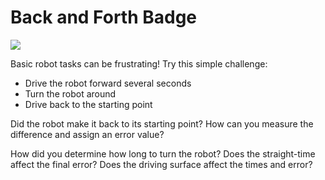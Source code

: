 # Back and Forth Badge
  
![](https://github.com/topherCantrell/robots-iRobotCreate/blob/master/challenges/BackAndForth/art/smallBackAndForthBadge.jpg)

Basic robot tasks can be frustrating! Try this simple challenge:
  - Drive the robot forward several seconds
  - Turn the robot around
  - Drive back to the starting point

Did the robot make it back to its starting point? How can you measure the difference and assign an error value?

How did you determine how long to turn the robot? Does the straight-time affect the final error? Does the driving
surface affect the times and error?